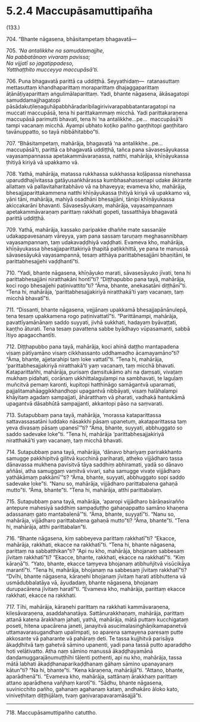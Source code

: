 

# 5.2.4 Maccupāsamuttipañha




(133.)

704\. “Bhante nāgasena, bhāsitampetaṃ bhagavatā—

705\. _‘Na antalikkhe na samuddamajjhe,_  
_Na pabbatānaṃ vivaraṃ pavissa;_  
_Na vijjatī so jagatippadeso,_  
_Yatthaṭṭhito mucceyya maccupāsā’ti._  


706\. Puna bhagavatā parittā ca uddiṭṭhā. Seyyathidaṃ—  ratanasuttaṃ mettasuttaṃ khandhaparittaṃ moraparittaṃ dhajaggaparittaṃ āṭānāṭiyaparittaṃ aṅgulimālaparittaṃ. Yadi, bhante nāgasena, ākāsagatopi samuddamajjhagatopi pāsādakuṭileṇaguhāpabbhāradaribilagirivivarapabbatantaragatopi na muccati maccupāsā, tena hi parittakammaṃ micchā. Yadi parittakaraṇena maccupāsā parimutti bhavati, tena hi ‘na antalikkhe…pe…  maccupāsā’ti tampi vacanaṃ micchā. Ayampi ubhato koṭiko pañho gaṇṭhitopi gaṇṭhitaro tavānuppatto, so tayā nibbāhitabbo”ti.

707\. “Bhāsitampetaṃ, mahārāja, bhagavatā ‘na antalikkhe…pe…  maccupāsā’ti, parittā ca bhagavatā uddiṭṭhā, tañca pana sāvasesāyukassa vayasampannassa apetakammāvaraṇassa, natthi, mahārāja, khīṇāyukassa ṭhitiyā kiriyā vā upakkamo vā.

708\. Yathā, mahārāja, matassa rukkhassa sukkhassa koḷāpassa nisnehassa uparuddhajīvitassa gatāyusaṅkhārassa kumbhasahassenapi udake ākirante allattaṃ vā pallavitaharitabhāvo vā na bhaveyya; evameva kho, mahārāja, bhesajjaparittakammena natthi khīṇāyukassa ṭhitiyā kiriyā vā upakkamo vā, yāni tāni, mahārāja, mahiyā osadhāni bhesajjāni, tānipi khīṇāyukassa akiccakarāni bhavanti. Sāvasesāyukaṃ, mahārāja, vayasampannaṃ apetakammāvaraṇaṃ parittaṃ rakkhati gopeti, tassatthāya bhagavatā parittā uddiṭṭhā.

709\. Yathā, mahārāja, kassako paripakke dhaññe mate sassanāḷe udakappavesanaṃ vāreyya, yaṃ pana sassaṃ taruṇaṃ meghasannibhaṃ vayasampannaṃ, taṃ udakavaḍḍhiyā vaḍḍhati. Evameva kho, mahārāja, khīṇāyukassa bhesajjaparittakiriyā ṭhapitā paṭikkhittā, ye pana te manussā sāvasesāyukā vayasampannā, tesaṃ atthāya parittabhesajjāni bhaṇitāni, te parittabhesajjehi vaḍḍhantī”ti.

710\. “Yadi, bhante nāgasena, khīṇāyuko marati, sāvasesāyuko jīvati, tena hi parittabhesajjāni niratthakāni hontī”ti? “Diṭṭhapubbo pana tayā, mahārāja, koci rogo bhesajjehi paṭinivattito”ti? “Āma, bhante, anekasatāni diṭṭhānī”ti. “Tena hi, mahārāja, ‘parittabhesajjakiriyā niratthakā’ti yaṃ vacanaṃ, taṃ micchā bhavatī”ti.

711\. “Dissanti, bhante nāgasena, vejjānaṃ upakkamā bhesajjapānānulepā, tena tesaṃ upakkamena rogo paṭinivattatī”ti. “Parittānampi, mahārāja, pavattīyamānānaṃ saddo suyyati, jivhā sukkhati, hadayaṃ byāvaṭṭati, kaṇṭho āturati. Tena tesaṃ pavattena sabbe byādhayo vūpasamanti, sabbā ītiyo apagacchantīti.

712\. Diṭṭhapubbo pana tayā, mahārāja, koci ahinā daṭṭho mantapadena visaṃ pātīyamāno visaṃ cikkhassanto uddhamadho ācamayamāno”ti? “Āma, bhante, ajjetarahipi taṃ loke vattatī”ti. “Tena hi, mahārāja, ‘parittabhesajjakiriyā niratthakā’ti yaṃ vacanaṃ, taṃ micchā bhavati. Kataparittañhi, mahārāja, purisaṃ ḍaṃsitukāmo ahi na ḍaṃsati, vivaṭaṃ mukhaṃ pidahati, corānaṃ ukkhittalaguḷampi na sambhavati, te laguḷaṃ muñcitvā pemaṃ karonti, kupitopi hatthināgo samāgantvā uparamati, pajjalitamahāaggikkhandhopi upagantvā nibbāyati, visaṃ halāhalampi khāyitaṃ agadaṃ sampajjati, āhāratthaṃ vā pharati, vadhakā hantukāmā upagantvā dāsabhūtā sampajjanti, akkantopi pāso na saṃvarati.

713\. Sutapubbaṃ pana tayā, mahārāja, ‘morassa kataparittassa sattavassasatāni luddako nāsakkhi pāsaṃ upanetuṃ, akataparittassa taṃ yeva divasaṃ pāsaṃ upanesī’”ti? “Āma, bhante, suyyati, abbhuggato so saddo sadevake loke”ti. “Tena hi, mahārāja ‘parittabhesajjakiriyā niratthakā’ti yaṃ vacanaṃ, taṃ micchā bhavati.

714\. Sutapubbaṃ pana tayā, mahārāja, ‘dānavo bhariyaṃ parirakkhanto samugge pakkhipitvā gilitvā kucchinā pariharati, atheko vijjādharo tassa dānavassa mukhena pavisitvā tāya saddhiṃ abhiramati, yadā so dānavo aññāsi, atha samuggaṃ vamitvā vivari, saha samugge vivaṭe vijjādharo yathākāmaṃ pakkāmī’”ti? “Āma, bhante, suyyati, abbhuggato sopi saddo sadevake loke”ti. “Nanu so, mahārāja, vijjādharo parittabalena gahaṇā mutto”ti. “Āma, bhante”ti. “Tena hi, mahārāja, atthi parittabalaṃ.

715\. Sutapubbaṃ pana tayā, mahārāja, ‘aparopi vijjādharo bārāṇasirañño antepure mahesiyā saddhiṃ sampaduṭṭho gahaṇappatto samāno khaṇena adassanaṃ gato mantabalenā’”ti. “Āma, bhante, suyyatī”ti. “Nanu so, mahārāja, vijjādharo parittabalena gahaṇā mutto”ti? “Āma, bhante”ti. “Tena hi, mahārāja, atthi parittabalan”ti.

716\. “Bhante nāgasena, kiṃ sabbeyeva parittaṃ rakkhatī”ti? “Ekacce, mahārāja, rakkhati, ekacce na rakkhatī”ti. “Tena hi, bhante nāgasena, parittaṃ na sabbatthikan”ti? “Api nu kho, mahārāja, bhojanaṃ sabbesaṃ jīvitaṃ rakkhatī”ti? “Ekacce, bhante, rakkhati, ekacce na rakkhatī”ti. “Kiṃ kāraṇā”ti. “Yato, bhante, ekacce taṃyeva bhojanaṃ atibhuñjitvā visūcikāya marantī”ti. “Tena hi, mahārāja, bhojanaṃ na sabbesaṃ jīvitaṃ rakkhatī”ti? “Dvīhi, bhante nāgasena, kāraṇehi bhojanaṃ jīvitaṃ harati atibhuttena vā usmādubbalatāya vā, āyudadaṃ, bhante nāgasena, bhojanaṃ durupacārena jīvitaṃ haratī”ti. “Evameva kho, mahārāja, parittaṃ ekacce rakkhati, ekacce na rakkhati.

717\. Tīhi, mahārāja, kāraṇehi parittaṃ na rakkhati kammāvaraṇena, kilesāvaraṇena, asaddahanatāya. Sattānurakkhaṇaṃ, mahārāja, parittaṃ attanā katena ārakkhaṃ jahati, yathā, mahārāja, mātā puttaṃ kucchigataṃ poseti, hitena upacārena janeti, janayitvā asucimalasiṅghāṇikamapanetvā uttamavarasugandhaṃ upalimpati, so aparena samayena paresaṃ putte akkosante vā paharante vā pahāraṃ deti. Te tassa kujjhitvā parisāya ākaḍḍhitvā taṃ gahetvā sāmino upanenti, yadi pana tassā putto aparaddho hoti velātivatto. Atha naṃ sāmino manussā ākaḍḍhayamānā daṇḍamuggarajāṇumuṭṭhīhi tāḷenti pothenti, api nu kho, mahārāja, tassa mātā labhati ākaḍḍhanaparikaḍḍhanaṃ gāhaṃ sāmino upanayanaṃ kātun”ti? “Na hi, bhante”ti. “Kena kāraṇena, mahārājā”ti. “Attano, bhante, aparādhenā”ti. “Evameva kho, mahārāja, sattānaṃ ārakkhaṃ parittaṃ attano aparādhena vañjhaṃ karotī”ti. “Sādhu, bhante nāgasena, suvinicchito pañho, gahanaṃ agahanaṃ kataṃ, andhakāro āloko kato, viniveṭhitaṃ diṭṭhijālaṃ, tvaṃ gaṇivarapavaramāsajjā”ti.

---

718\. Maccupāsamuttipañho catuttho.





